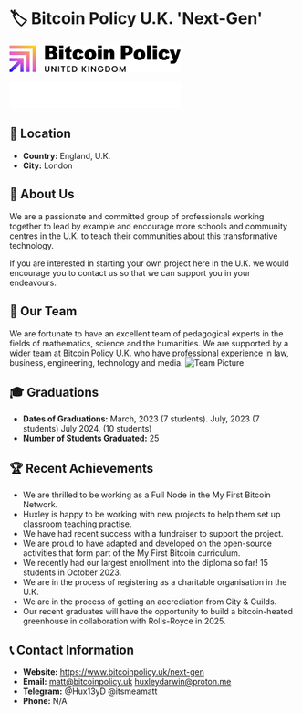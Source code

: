 # 🏷️ Bitcoin Policy U.K. 'Next-Gen'
<img src= "https://github.com/MyFirstBitcoin/Full-Node-Directory/blob/1f9720d22693db6e1e1986bfcd7bfc0d07b13838/United%20Kingdom%20--%20BPUK/Materials/Bitcoin%20Policy%20UK%20-%20RGB.png" width="300" alt="Logo or Picture of the Node"> <!-- 1 picture maximum -->

<img src= "https://github.com/MyFirstBitcoin/Full-Node-Directory/blob/d36af9c75c748d5d5a869e3cb88c6311926715ef/United%20Kingdom%20--%20BPUK/Materials/Bitcoin%20Policy%20UK%20-%20RGB%20-%20White.png" width="300" alt="Logo or Picture of the Node"> <!-- 1 picture maximum -->

## 📍 Location
- **Country:** England, U.K.
- **City:** London

## 📖 About Us
We are a passionate and committed group of professionals working together to lead by example and encourage more schools and community centres in the U.K. to teach their communities about this transformative technology. 

If you are interested in starting your own project here in the U.K. we would encourage you to contact us so that we can support you in your endeavours.

## 👥 Our Team

We are fortunate to have an excellent team of pedagogical experts in the fields of mathematics, science and the humanities. We are supported by a wider team at Bitcoin Policy U.K. who have professional experience in law, business, engineering, technology and media.
<img src="https://github.com/MyFirstBitcoin/Light-Node-Directory/blob/main/team_placeholder.png" width="500" alt="Team Picture"> <!-- 1 picture maximum -->

## 🎓 Graduations

- **Dates of Graduations:** March, 2023 (7 students). July, 2023 (7 students) July 2024, (10 students)
- **Number of Students Graduated:** 25

## 🏆 Recent Achievements

- We are thrilled to be working as a Full Node in the My First Bitcoin Network.
- Huxley is happy to be working with new projects to help them set up classroom teaching practise.
- We have had recent success with a fundraiser to support the project.
- We are proud to have adapted and developed on the open-source activities that form part of the My First Bitcoin curriculum.
- We recently had our largest enrollment into the diploma so far! 15 students in October 2023.
- We are in the process of registering as a charitable organisation in the U.K.
- We are in the process of getting an accrediation from City & Guilds.
- Our recent graduates will have the opportunity to build a bitcoin-heated greenhouse in collaboration with Rolls-Royce in 2025.

## 📞 Contact Information

- **Website:** https://www.bitcoinpolicy.uk/next-gen
- **Email:** matt@bitcoinpolicy.uk huxleydarwin@proton.me
- **Telegram:** @Hux13yD @itsmeamatt
- **Phone:** N/A
